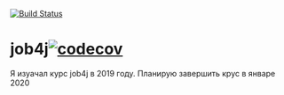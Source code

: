 [![Build Status](https://travis-ci.org/markdrrr/job4j.svg?branch=master)](https://travis-ci.org/markdrrr/job4j)
# job4j[![codecov](https://codecov.io/gh/markdrrr/job4j/branch/master/graph/badge.svg)](https://codecov.io/gh/markdrrr/job4j)

Я изуачал курс job4j в 2019 году. Планирую завершить крус в январе 2020